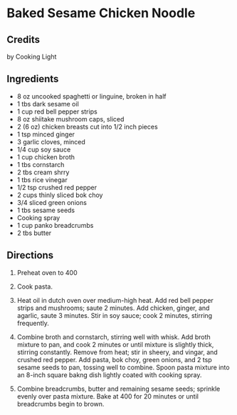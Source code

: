 # Baked Sesame Chicken Noodle 

## Credits

by Cooking Light

## Ingredients

- 8 oz uncooked spaghetti or linguine, broken in half
- 1 tbs dark sesame oil
- 1 cup red bell pepper strips
- 8 oz shiitake mushroom caps, sliced
- 2 (6 oz) chicken breasts cut into 1/2 inch pieces
- 1 tsp minced ginger
- 3 garlic cloves, minced
- 1/4 cup soy sauce
- 1 cup chicken broth
- 1 tbs cornstarch
- 2 tbs cream shrry
- 1 tbs rice vinegar
- 1/2 tsp crushed red pepper
- 2 cups thinly sliced bok choy
- 3/4 sliced green onions
- 1 tbs sesame seeds
- Cooking spray
- 1 cup panko breadcrumbs
- 2 tbs butter

## Directions

1. Preheat oven to 400  
  
 2. Cook pasta.  
  
 3. Heat oil in dutch oven over medium-high heat. Add red bell pepper strips and mushrooms; saute 2 minutes. Add chicken, ginger, and agarlic, saute 3 minutes. Stir in soy sauce; cook 2 minutes, stirring frequently.  
  
 4. Combine broth and cornstarch, stirring well with whisk. Add broth mixture to pan, and cook 2 minutes or until mixture is slightly thick, stirring constantly. Remove from heat; stir in sheery, and vingar, and crushed red pepper. Add pasta, bok choy, green onions, and 2 tsp sesame seeds to pan, tossing well to combine. Spoon pasta mixture into an 8-inch square bakng dish lightly coated with cooking spray.  
  
 5. Combine breadcrumbs, butter and remaining sesame seeds; sprinkle evenly over pasta mixture. Bake at 400 for 20 minutes or until breadcrumbs begin to brown.

